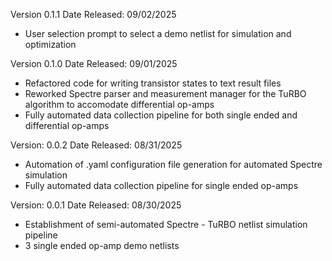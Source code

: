 Version 0.1.1
Date Released: 09/02/2025
- User selection prompt to select a demo netlist for simulation and optimization

Version 0.1.0
Date Released: 09/01/2025
- Refactored code for writing transistor states to text result files
- Reworked Spectre parser and measurement manager for the TuRBO algorithm to accomodate differential op-amps
- Fully automated data collection pipeline for both single ended and differential op-amps

Version: 0.0.2
Date Released: 08/31/2025
- Automation of .yaml configuration file generation for automated Spectre simulation
- Fully automated data collection pipeline for single ended op-amps

Version: 0.0.1
Date Released: 08/30/2025
- Establishment of semi-automated Spectre - TuRBO netlist simulation pipeline
- 3 single ended op-amp demo netlists